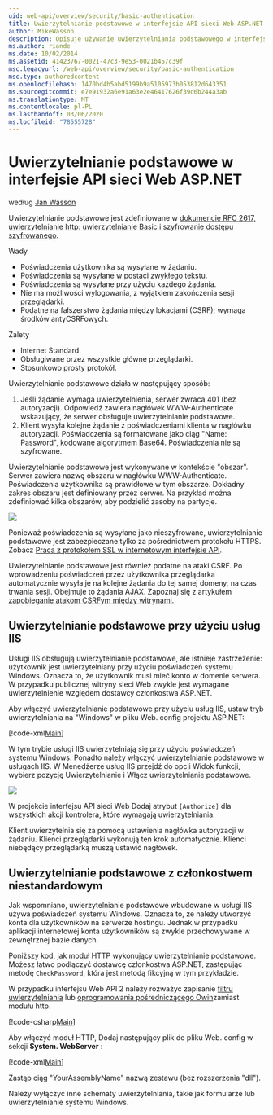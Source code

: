 ```yaml
---
uid: web-api/overview/security/basic-authentication
title: Uwierzytelnianie podstawowe w interfejsie API sieci Web ASP.NET | Microsoft Docs
author: MikeWasson
description: Opisuje używanie uwierzytelniania podstawowego w interfejsie Web API ASP.NET.
ms.author: riande
ms.date: 10/02/2014
ms.assetid: 41423767-0021-47c3-9e53-0021b457c39f
msc.legacyurl: /web-api/overview/security/basic-authentication
msc.type: authoredcontent
ms.openlocfilehash: 1470bd4b5abd5199b9a5105973b053812d643351
ms.sourcegitcommit: e7e91932a6e91a63e2e46417626f39d6b244a3ab
ms.translationtype: MT
ms.contentlocale: pl-PL
ms.lasthandoff: 03/06/2020
ms.locfileid: "78555728"
---
```

# <a name="basic-authentication-in-aspnet-web-api"></a>Uwierzytelnianie podstawowe w interfejsie API sieci Web ASP.NET

według [Jan Wasson](https://github.com/MikeWasson)

Uwierzytelnianie podstawowe jest zdefiniowane w [dokumencie RFC 2617, uwierzytelnianie http: uwierzytelnianie Basic i szyfrowanie dostępu szyfrowanego](http://www.ietf.org/rfc/rfc2617.txt).

Wady

- Poświadczenia użytkownika są wysyłane w żądaniu.
- Poświadczenia są wysyłane w postaci zwykłego tekstu.
- Poświadczenia są wysyłane przy użyciu każdego żądania.
- Nie ma możliwości wylogowania, z wyjątkiem zakończenia sesji przeglądarki.
- Podatne na fałszerstwo żądania między lokacjami (CSRF); wymaga środków antyCSRFowych.

Zalety

- Internet Standard.
- Obsługiwane przez wszystkie główne przeglądarki.
- Stosunkowo prosty protokół.

Uwierzytelnianie podstawowe działa w następujący sposób:

1. Jeśli żądanie wymaga uwierzytelnienia, serwer zwraca 401 (bez autoryzacji). Odpowiedź zawiera nagłówek WWW-Authenticate wskazujący, że serwer obsługuje uwierzytelnianie podstawowe.
2. Klient wysyła kolejne żądanie z poświadczeniami klienta w nagłówku autoryzacji. Poświadczenia są formatowane jako ciąg "Name: Password", kodowane algorytmem Base64. Poświadczenia nie są szyfrowane.

Uwierzytelnianie podstawowe jest wykonywane w kontekście "obszar". Serwer zawiera nazwę obszaru w nagłówku WWW-Authenticate. Poświadczenia użytkownika są prawidłowe w tym obszarze. Dokładny zakres obszaru jest definiowany przez serwer. Na przykład można zdefiniować kilka obszarów, aby podzielić zasoby na partycje.

![](basic-authentication/_static/image1.png)

Ponieważ poświadczenia są wysyłane jako nieszyfrowane, uwierzytelnianie podstawowe jest zabezpieczane tylko za pośrednictwem protokołu HTTPS. Zobacz [Praca z protokołem SSL w internetowym interfejsie API](working-with-ssl-in-web-api.md).

Uwierzytelnianie podstawowe jest również podatne na ataki CSRF. Po wprowadzeniu poświadczeń przez użytkownika przeglądarka automatycznie wysyła je na kolejne żądania do tej samej domeny, na czas trwania sesji. Obejmuje to żądania AJAX. Zapoznaj się z artykułem [zapobieganie atakom CSRFym między witrynami](preventing-cross-site-request-forgery-csrf-attacks.md).

## <a name="basic-authentication-with-iis"></a>Uwierzytelnianie podstawowe przy użyciu usług IIS

Usługi IIS obsługują uwierzytelnianie podstawowe, ale istnieje zastrzeżenie: użytkownik jest uwierzytelniany przy użyciu poświadczeń systemu Windows. Oznacza to, że użytkownik musi mieć konto w domenie serwera. W przypadku publicznej witryny sieci Web zwykle jest wymagane uwierzytelnienie względem dostawcy członkostwa ASP.NET.

Aby włączyć uwierzytelnianie podstawowe przy użyciu usług IIS, ustaw tryb uwierzytelniania na "Windows" w pliku Web. config projektu ASP.NET:

[!code-xml[Main](basic-authentication/samples/sample1.xml)]

W tym trybie usługi IIS uwierzytelniają się przy użyciu poświadczeń systemu Windows. Ponadto należy włączyć uwierzytelnianie podstawowe w usługach IIS. W Menedżerze usług IIS przejdź do opcji Widok funkcji, wybierz pozycję Uwierzytelnianie i Włącz uwierzytelnianie podstawowe.

![](basic-authentication/_static/image2.png)

W projekcie interfejsu API sieci Web Dodaj atrybut `[Authorize]` dla wszystkich akcji kontrolera, które wymagają uwierzytelniania.

Klient uwierzytelnia się za pomocą ustawienia nagłówka autoryzacji w żądaniu. Klienci przeglądarki wykonują ten krok automatycznie. Klienci niebędący przeglądarką muszą ustawić nagłówek.

## <a name="basic-authentication-with-custom-membership"></a>Uwierzytelnianie podstawowe z członkostwem niestandardowym

Jak wspomniano, uwierzytelnianie podstawowe wbudowane w usługi IIS używa poświadczeń systemu Windows. Oznacza to, że należy utworzyć konta dla użytkowników na serwerze hostingu. Jednak w przypadku aplikacji internetowej konta użytkowników są zwykle przechowywane w zewnętrznej bazie danych.

Poniższy kod, jak moduł HTTP wykonujący uwierzytelnianie podstawowe. Możesz łatwo podłączyć dostawcę członkostwa ASP.NET, zastępując metodę `CheckPassword`, która jest metodą fikcyjną w tym przykładzie.

W przypadku interfejsu Web API 2 należy rozważyć zapisanie [filtru uwierzytelniania](authentication-filters.md) lub [oprogramowania pośredniczącego Owin](../../../aspnet/overview/owin-and-katana/index.md)zamiast modułu http.

[!code-csharp[Main](basic-authentication/samples/sample2.cs)]

Aby włączyć moduł HTTP, Dodaj następujący plik do pliku Web. config w sekcji **System. WebServer** :

[!code-xml[Main](basic-authentication/samples/sample3.xml?highlight=4)]

Zastąp ciąg "YourAssemblyName" nazwą zestawu (bez rozszerzenia "dll").

Należy wyłączyć inne schematy uwierzytelniania, takie jak formularze lub uwierzytelnianie systemu Windows.
